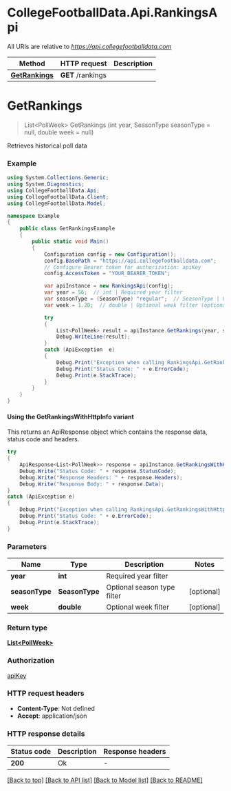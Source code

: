 # CollegeFootballData.Api.RankingsApi

All URIs are relative to *https://api.collegefootballdata.com*

| Method | HTTP request | Description |
|--------|--------------|-------------|
| [**GetRankings**](RankingsApi.md#getrankings) | **GET** /rankings |  |

<a id="getrankings"></a>
# **GetRankings**
> List&lt;PollWeek&gt; GetRankings (int year, SeasonType seasonType = null, double week = null)



Retrieves historical poll data

### Example
```csharp
using System.Collections.Generic;
using System.Diagnostics;
using CollegeFootballData.Api;
using CollegeFootballData.Client;
using CollegeFootballData.Model;

namespace Example
{
    public class GetRankingsExample
    {
        public static void Main()
        {
            Configuration config = new Configuration();
            config.BasePath = "https://api.collegefootballdata.com";
            // Configure Bearer token for authorization: apiKey
            config.AccessToken = "YOUR_BEARER_TOKEN";

            var apiInstance = new RankingsApi(config);
            var year = 56;  // int | Required year filter
            var seasonType = (SeasonType) "regular";  // SeasonType | Optional season type filter (optional) 
            var week = 1.2D;  // double | Optional week filter (optional) 

            try
            {
                List<PollWeek> result = apiInstance.GetRankings(year, seasonType, week);
                Debug.WriteLine(result);
            }
            catch (ApiException  e)
            {
                Debug.Print("Exception when calling RankingsApi.GetRankings: " + e.Message);
                Debug.Print("Status Code: " + e.ErrorCode);
                Debug.Print(e.StackTrace);
            }
        }
    }
}
```

#### Using the GetRankingsWithHttpInfo variant
This returns an ApiResponse object which contains the response data, status code and headers.

```csharp
try
{
    ApiResponse<List<PollWeek>> response = apiInstance.GetRankingsWithHttpInfo(year, seasonType, week);
    Debug.Write("Status Code: " + response.StatusCode);
    Debug.Write("Response Headers: " + response.Headers);
    Debug.Write("Response Body: " + response.Data);
}
catch (ApiException e)
{
    Debug.Print("Exception when calling RankingsApi.GetRankingsWithHttpInfo: " + e.Message);
    Debug.Print("Status Code: " + e.ErrorCode);
    Debug.Print(e.StackTrace);
}
```

### Parameters

| Name | Type | Description | Notes |
|------|------|-------------|-------|
| **year** | **int** | Required year filter |  |
| **seasonType** | **SeasonType** | Optional season type filter | [optional]  |
| **week** | **double** | Optional week filter | [optional]  |

### Return type

[**List&lt;PollWeek&gt;**](PollWeek.md)

### Authorization

[apiKey](../README.md#apiKey)

### HTTP request headers

 - **Content-Type**: Not defined
 - **Accept**: application/json


### HTTP response details
| Status code | Description | Response headers |
|-------------|-------------|------------------|
| **200** | Ok |  -  |

[[Back to top]](#) [[Back to API list]](../../README.md#documentation-for-api-endpoints) [[Back to Model list]](../../README.md#documentation-for-models) [[Back to README]](../../README.md)


